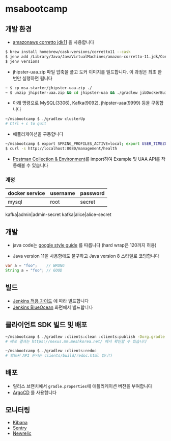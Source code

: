 # msabootcamp

## 개발 환경

- [amazonaws corretto jdk11](https://docs.aws.amazon.com/ko_kr/corretto/latest/corretto-11-ug/what-is-corretto-11.html) 을 사용합니다
```bash
$ brew install homebrew/cask-versions/corretto11 --cask
$ jenv add /Library/Java/JavaVirtualMachines/amazon-corretto-11.jdk/Contents/Home
$ jenv versions
```

- jhipster-uaa.zip 파일 압축을 풀고 도커 이미지를 빌드합니다. 이 과정은 최초 한번만 실행하면 됩니다
```bash
~ $ cp msa-starter/jhipster-uaa.zip ./
~ $ unzip jhipster-uaa.zip && cd jhipster-uaa && ./gradlew jibDockerBuild -Djib.to.image=jhipster-uaa -Djib.to.tags=latest
```
- 아래 명령으로 MySQL(3306), Kafka(9092), jhipster-uaa(9999) 등을 구동합니다
```bash
~/msabootcamp $ ./gradlew clusterUp
# Ctrl + c to quit
```
- 애플리케이션을 구동합니다
```bash
~/msabootcamp $ export SPRING_PROFILES_ACTIVE=local; export USER_TIMEZONE="Asia/Seoul"; ./gradlew clean bootRun
$ curl -s http://localhost:8080/management/health
```
- [Postman Collection & Environment](./postman)를 import하여 Example 및 UAA API를 작동해볼 수 있습니다

### 계정
docker service|username|password
---|---|---
mysql|root|secret

kafka|admin|admin-secret
kafka|alice|alice-secret



## 개발
- java code는 [google style guide](https://github.com/google/styleguide/blob/gh-pages/intellij-java-google-style.xml) 를 따릅니다 (hard wrap은 120까지 허용)

- Java version 11을 사용함에도 불구하고 Java version 8 스타일로 코딩합니다
```java
var a = "foo";    // WRONG 
String a = "foo"; // GOOD
```


## 빌드
- [Jenkins 적용 가이드](https://wiki.mm.meshkorea.net/pages/viewpage.action?pageId=95855850) 에 따라 빌드합니다
- [Jenkins BlueOcean](https://jenkins.meshtools.io/blue/organizations/jenkins/msabootcamp/activity) 화면에서 빌드합니다

## 클라이언트 SDK 빌드 및 배포
```bash
~/msabootcamp $ ./gradlew :clients:clean :clients:publish -Dorg.gradle.internal.publish.checksums.insecure=true
# 배포 결과는 https://nexus.mm.meshkorea.net/ 에서 확인할 수 있습니다
```
```bash
~/msabootcamp $ ./gradlew :clients:redoc
# 빌드된 API 문서는 clients/build/redoc.html 입니다
```

## 배포
- 릴리스 브랜치에서 `gradle.properties`에 애플리케이션 버전을 부여합니다
- [ArgoCD](https://argocd.meshtools.io/applications?search=msabootcamp) 를 사용합니다 

## 모니터링
- [Kibana](https://kibana.meshtools.io/)
- [Sentry](https://sentry.io)
- [Newrelic](http://rpm.newrelic.com/)

